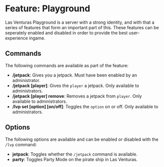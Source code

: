 # Feature: Playground
Las Venturas Playground is a server with a strong identity, and with that a series of features that
form an important part of this. These features can be seperately enabled and disabled in order to
provide the best user-experience ingame.

## Commands
The following commands are available as part of the feature:

  - **/jetpack**: Gives you a jetpack. Must have been enabled by an administrator.
  - **/jetpack [player]**: Gives the `player` a jetpack. Only available to administrators.
  - **/jetpack [player] remove**: Removes a jetpack from `player`. Only available to administrators.
  - **/lvp set [option] [on/off]**: Toggles the `option` on or off. Only available to administrators.

## Options
The following options are available and can be enabled or disabled with the `/lvp` command:

  - **jetpack**: Toggles whether the `/jetpack` command is available.
  - **party**: Toggles Party Mode on the pirate ship in Las Venturas.
